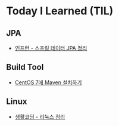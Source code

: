 # Today I Learned (TIL)

## JPA
 - [인프런 - 스프링 데이터 JPA 정리](https://github.com/hongji3354/TIL/tree/master/Build%20Tool/CentOS%207%EC%97%90%20Maven%20%EC%84%A4%EC%B9%98%ED%95%98%EA%B8%B0)

## Build Tool
 - [CentOS 7에 Maven 설치하기](https://github.com/hongji3354/TIL/tree/master/Build%20Tool/CentOS%207%EC%97%90%20Maven%20%EC%84%A4%EC%B9%98%ED%95%98%EA%B8%B0)

## Linux
 - [생활코딩 - 리눅스 정리](https://github.com/hongji3354/TIL/tree/master/Linux/%EC%83%9D%ED%99%9C%EC%BD%94%EB%94%A9%20-%20Linux)

